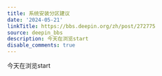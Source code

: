 ```yaml
---
title: 系统安装分区建议
date: '2024-05-21'
linkTitle: https://bbs.deepin.org/zh/post/272775
source: deepin_bbs
description: 今天在浏览start
disable_comments: true
---
```

今天在浏览start
